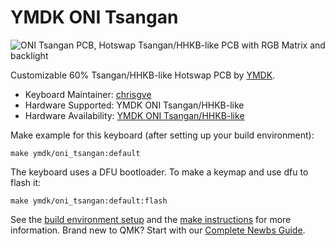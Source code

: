 # YMDK ONI Tsangan

![ONI Tsangan PCB, Hotswap Tsangan/HHKB-like PCB with RGB Matrix and backlight](https://imgur.com/DB87on8.jpeg)

Customizable 60% Tsangan/HHKB-like Hotswap PCB by [YMDK](https://ymdkey.com).

- Keyboard Maintainer: [chrisgve](https://github.com/chrisgve)
- Hardware Supported: YMDK ONI Tsangan/HHKB-like
- Hardware Availability: [YMDK ONI Tsangan/HHKB-like](https://ymdkey.com/products/ymdk-gh60-hhkb-style-tsangan-oni-hot-swappable-both-underglow-switch-rgb-via-programmable-pcb-compatible-with-tokyo-60)

Make example for this keyboard (after setting up your build environment):

    make ymdk/oni_tsangan:default

The keyboard uses a DFU bootloader. To make a keymap and use dfu to flash it:

    make ymdk/oni_tsangan:default:flash

See the [build environment setup](https://docs.qmk.fm/#/getting_started_build_tools) and the [make instructions](https://docs.qmk.fm/#/getting_started_make_guide) for more information. Brand new to QMK? Start with our [Complete Newbs Guide](https://docs.qmk.fm/#/newbs).
